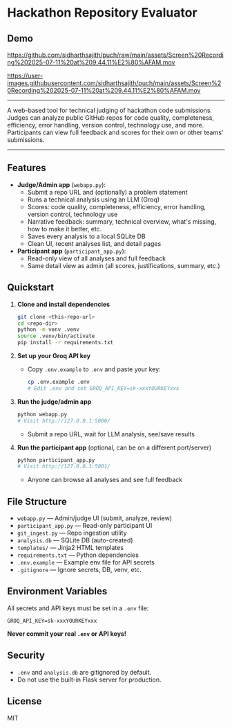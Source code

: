 # Hackathon Repository Evaluator

## Demo

https://github.com/sidharthsajith/puch/raw/main/assets/Screen%20Recording%202025-07-11%20at%209.44.11%E2%80%AFAM.mov

https://user-images.githubusercontent.com/sidharthsajith/puch/main/assets/Screen%20Recording%202025-07-11%20at%209.44.11%E2%80%AFAM.mov

---

A web-based tool for technical judging of hackathon code submissions. Judges can analyze public GitHub repos for code quality, completeness, efficiency, error handling, version control, technology use, and more. Participants can view full feedback and scores for their own or other teams' submissions.

---

## Features
- **Judge/Admin app** (`webapp.py`):
  - Submit a repo URL and (optionally) a problem statement
  - Runs a technical analysis using an LLM (Groq)
  - Scores: code quality, completeness, efficiency, error handling, version control, technology use
  - Narrative feedback: summary, technical overview, what's missing, how to make it better, etc.
  - Saves every analysis to a local SQLite DB
  - Clean UI, recent analyses list, and detail pages
- **Participant app** (`participant_app.py`):
  - Read-only view of all analyses and full feedback
  - Same detail view as admin (all scores, justifications, summary, etc.)

## Quickstart

1. **Clone and install dependencies**
   ```bash
   git clone <this-repo-url>
   cd <repo-dir>
   python -m venv .venv
   source .venv/bin/activate
   pip install -r requirements.txt
   ```

2. **Set up your Groq API key**
   - Copy `.env.example` to `.env` and paste your key:
     ```bash
     cp .env.example .env
     # Edit .env and set GROQ_API_KEY=sk-xxxYOURKEYxxx
     ```

3. **Run the judge/admin app**
   ```bash
   python webapp.py
   # Visit http://127.0.0.1:5000/
   ```
   - Submit a repo URL, wait for LLM analysis, see/save results

4. **Run the participant app** (optional, can be on a different port/server)
   ```bash
   python participant_app.py
   # Visit http://127.0.0.1:5001/
   ```
   - Anyone can browse all analyses and see full feedback

## File Structure

- `webapp.py` — Admin/judge UI (submit, analyze, review)
- `participant_app.py` — Read-only participant UI
- `git_ingest.py` — Repo ingestion utility
- `analysis.db` — SQLite DB (auto-created)
- `templates/` — Jinja2 HTML templates
- `requirements.txt` — Python dependencies
- `.env.example` — Example env file for API secrets
- `.gitignore` — Ignore secrets, DB, venv, etc.

## Environment Variables

All secrets and API keys must be set in a `.env` file:

```
GROQ_API_KEY=sk-xxxYOURKEYxxx
```

**Never commit your real `.env` or API keys!**

## Security
- `.env` and `analysis.db` are gitignored by default.
- Do not use the built-in Flask server for production.

## License
MIT
